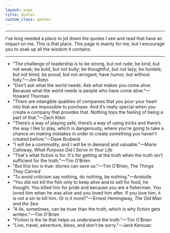 ```yaml
---
layout: page
title: Quotes
custom_class: quotes
---
```

<hr class="long">
I've long needed a place to jot down the quotes I see and read that have an impact on me. This is that place. This page is mainly for me, but I encourage you to soak up all the wisdom it contains.
<hr class="long">

- "The challenge of leadership is to be strong, but not rude; be kind, but not weak; be bold, but not bully; be thoughtful, but not lazy; be humble, but not timid; be proud, but not arrogant; have humor, but without folly."—<span class="serif-sc">Jim Rohn</span>
- "Don’t ask what the world needs. Ask what makes you come alive. Because what the world needs is people who have come alive."—<span class="serif-sc">Howard Thurman</span>
- "There are intangible qualities of companies that you pour your heart into that are impossible to purchase. And it’s really special when you create a company that provides that. Nothing tops the feeling of being a part of that."—<span class="serif-sc">Zach Klein</span>
- "There’s a way of playing safe, there’s a way of using tricks and there’s the way I like to play, which is dangerously, where you're going to take a chance on making mistakes in order to create something you haven't created before."—<span class="serif-sc">Dave Brubeck</span>
- "I will be a commodity, and I will be in demand and valuable."—<span class="serif-sc">Marie Calloway</span>, *What Purpose Did I Serve in Your Life*
- "That's what fiction is for. It's for getting at the truth when the truth isn't sufficient for the truth."—<span class="serif-sc">Tim O'Brien</span>
- "But this too is true: stories can save us."—<span class="serif-sc">Tim O'Brien</span>, *The Things They Carried*
- "To avoid criticism say nothing, do nothing, be nothing."—<span class="serif-sc">Aristotle</span>
- "You did not kill the fish only to keep alive and to sell for food, he thought. You killed him for pride and because you are a fisherman. You loved him when he was alive and you loved him after. If you love him, it is not a sin to kill him. Or is it more?"—<span class="serif-sc">Ernest Hemingway</span>, *The Old Man and the Sea*
- "A lie, sometimes, can be truer than the truth, which is why fiction gets written."—<span class="serif-sc">Tim O'Brien</span>
- "Fiction is the lie that helps us understand the truth."—<span class="serif-sc">Tim O'Brien</span>
- "Live, travel, adventure, bless, and don't be sorry."—<span class="serif-sc">Jack Kerouac</span>